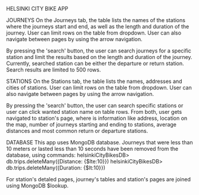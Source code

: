 HELSINKI CITY BIKE APP

JOURNEYS
On the Journeys tab, the table lists the names of the stations where the journeys start and end, as well as the length and duration of the journey. User can limit rows on the table from dropdown. User can also navigate between pages by using the arrow navigation. 

By pressing the 'search' button, the user can search journeys for a specific station and limit the results based on the length and duration of the journey. Currently, searched station can be either the departure or return station. Search results are limited to 500 rows.


STATIONS
On the Stations tab, the table lists the names, addresses and cities of stations. User can limit rows on the table from dropdown. User can also navigate between pages by using the arrow navigation. 

By pressing the 'search' button, the user can search specific stations or user can click wanted station name on table rows. From both, user gets navigated to station's page, where is information like address, location on the map, number of journeys starting and ending to stations, average distances and most common return or departure stations. 

DATABASE 
This app uses MongoDB database. 
Journeys that were less than 10 meters or lasted less than 10 seconds have been removed from the database, using commands: 
helsinkiCityBikesDB> db.trips.deleteMany({Distance: {$lte:10}})
helsinkiCityBikesDB> db.trips.deleteMany({Duration: {$lt:10}})

For station's detaled pages, journey's tables and station's pages are joined using MongoDB $lookup. 